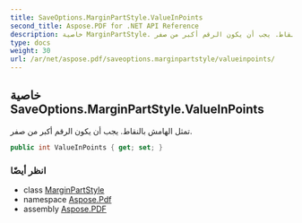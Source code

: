 ```yaml
---
title: SaveOptions.MarginPartStyle.ValueInPoints
second_title: Aspose.PDF for .NET API Reference
description: خاصية MarginPartStyle. تمثل الهامش بالنقاط. يجب أن يكون الرقم أكبر من صفر
type: docs
weight: 30
url: /ar/net/aspose.pdf/saveoptions.marginpartstyle/valueinpoints/
---
```

## خاصية SaveOptions.MarginPartStyle.ValueInPoints

تمثل الهامش بالنقاط. يجب أن يكون الرقم أكبر من صفر.

```csharp
public int ValueInPoints { get; set; }
```

### انظر أيضًا

* class [MarginPartStyle](../)
* namespace [Aspose.Pdf](../../../aspose.pdf/)
* assembly [Aspose.PDF](../../../)